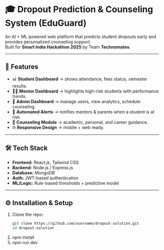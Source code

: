 # 🎓 Dropout Prediction & Counseling System (EduGuard)

An AI + ML powered web platform that predicts student dropouts early and provides personalized counseling support.  
Built for **Smart India Hackathon 2025** by Team **Technomates**.

---

## 🚀 Features
- 📊 **Student Dashboard** → shows attendance, fees status, semester results.
- 🧑‍🏫 **Mentor Dashboard** → highlights high-risk students with performance trends.
- 🏫 **Admin Dashboard** → manage users, view analytics, schedule counseling.
- 🔔 **Automated Alerts** → notifies mentors & parents when a student is at risk.
- 🤝 **Counseling Module** → academic, personal, and career guidance.
- 🌐 **Responsive Design** → mobile + web ready.

---

## 🛠️ Tech Stack
- **Frontend:** React.js, Tailwind CSS
- **Backend:** Node.js / Express.js
- **Database:** MongoDB
- **Auth:** JWT-based authentication
- **ML/Logic:** Rule-based thresholds + predictive model

---

## ⚙️ Installation & Setup

1. Clone the repo:
   ```bash
   git clone https://github.com/username/dropout-solution.git
   cd dropout-solution
2. npm install
3. npm run dev